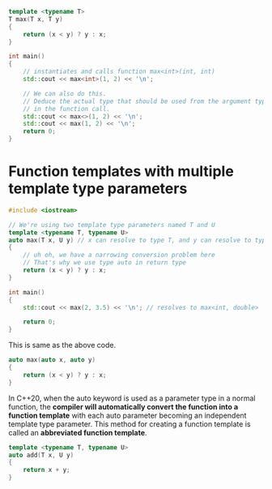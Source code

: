 ```cpp
template <typename T>
T max(T x, T y)
{
    return (x < y) ? y : x;
}

int main()
{
    // instantiates and calls function max<int>(int, int)
    std::cout << max<int>(1, 2) << '\n'; 

	// We can also do this.
	// Deduce the actual type that should be used from the argument types 
	// in the function call.
	std::cout << max<>(1, 2) << '\n';
	std::cout << max(1, 2) << '\n';
    return 0;
}
```

# Function templates with multiple template type parameters

```cpp
#include <iostream>

// We're using two template type parameters named T and U
template <typename T, typename U> 
auto max(T x, U y) // x can resolve to type T, and y can resolve to type U
{
	// uh oh, we have a narrowing conversion problem here
	// That's why we use type auto in return type
    return (x < y) ? y : x; 
}

int main()
{
    std::cout << max(2, 3.5) << '\n'; // resolves to max<int, double>

    return 0;
}
```

This is same as the above code.
```cpp
auto max(auto x, auto y)
{
    return (x < y) ? y : x;
}
```

In C++20, when the auto keyword is used as a parameter type in a normal function, the **compiler will automatically convert the function into a function template** with each auto parameter becoming an independent template type parameter. This method for creating a function template is called an **abbreviated function template**.


```cpp
template <typename T, typename U>
auto add(T x, U y)
{
	return x + y;
}
```